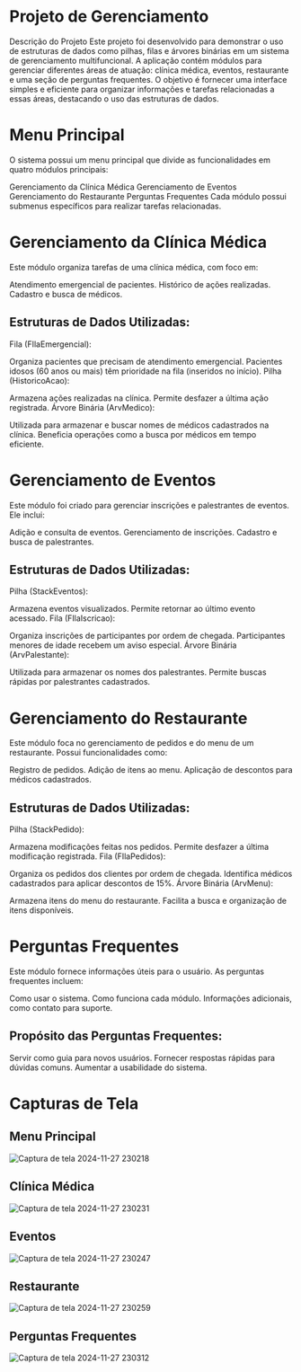 # Projeto de Gerenciamento
Descrição do Projeto
Este projeto foi desenvolvido para demonstrar o uso de estruturas de dados como pilhas, filas e árvores binárias em um sistema de gerenciamento multifuncional. A aplicação contém módulos para gerenciar diferentes áreas de atuação: clínica médica, eventos, restaurante e uma seção de perguntas frequentes. O objetivo é fornecer uma interface simples e eficiente para organizar informações e tarefas relacionadas a essas áreas, destacando o uso das estruturas de dados.

# Menu Principal
O sistema possui um menu principal que divide as funcionalidades em quatro módulos principais:

Gerenciamento da Clínica Médica
Gerenciamento de Eventos
Gerenciamento do Restaurante
Perguntas Frequentes
Cada módulo possui submenus específicos para realizar tarefas relacionadas.

# Gerenciamento da Clínica Médica
Este módulo organiza tarefas de uma clínica médica, com foco em:

Atendimento emergencial de pacientes.
Histórico de ações realizadas.
Cadastro e busca de médicos.
## Estruturas de Dados Utilizadas:
Fila (FIlaEmergencial):

Organiza pacientes que precisam de atendimento emergencial.
Pacientes idosos (60 anos ou mais) têm prioridade na fila (inseridos no início).
Pilha (HistoricoAcao):

Armazena ações realizadas na clínica.
Permite desfazer a última ação registrada.
Árvore Binária (ArvMedico):

Utilizada para armazenar e buscar nomes de médicos cadastrados na clínica.
Beneficia operações como a busca por médicos em tempo eficiente.

# Gerenciamento de Eventos
Este módulo foi criado para gerenciar inscrições e palestrantes de eventos. Ele inclui:

Adição e consulta de eventos.
Gerenciamento de inscrições.
Cadastro e busca de palestrantes.
## Estruturas de Dados Utilizadas:
Pilha (StackEventos):

Armazena eventos visualizados.
Permite retornar ao último evento acessado.
Fila (FIlaIscricao):

Organiza inscrições de participantes por ordem de chegada.
Participantes menores de idade recebem um aviso especial.
Árvore Binária (ArvPalestante):

Utilizada para armazenar os nomes dos palestrantes.
Permite buscas rápidas por palestrantes cadastrados.

# Gerenciamento do Restaurante
Este módulo foca no gerenciamento de pedidos e do menu de um restaurante. Possui funcionalidades como:

Registro de pedidos.
Adição de itens ao menu.
Aplicação de descontos para médicos cadastrados.
## Estruturas de Dados Utilizadas:
Pilha (StackPedido):

Armazena modificações feitas nos pedidos.
Permite desfazer a última modificação registrada.
Fila (FIlaPedidos):

Organiza os pedidos dos clientes por ordem de chegada.
Identifica médicos cadastrados para aplicar descontos de 15%.
Árvore Binária (ArvMenu):

Armazena itens do menu do restaurante.
Facilita a busca e organização de itens disponíveis.

# Perguntas Frequentes
Este módulo fornece informações úteis para o usuário. As perguntas frequentes incluem:

Como usar o sistema.
Como funciona cada módulo.
Informações adicionais, como contato para suporte.
## Propósito das Perguntas Frequentes:
Servir como guia para novos usuários.
Fornecer respostas rápidas para dúvidas comuns.
Aumentar a usabilidade do sistema.


# Capturas de Tela
## Menu Principal
![Captura de tela 2024-11-27 230218](https://github.com/user-attachments/assets/eb9acfc9-ac2e-4161-840c-8a965c887dbb)
## Clínica Médica
![Captura de tela 2024-11-27 230231](https://github.com/user-attachments/assets/b51dbe04-a2f1-441f-acf4-224950226525)
## Eventos
![Captura de tela 2024-11-27 230247](https://github.com/user-attachments/assets/070f798f-8f5d-4e88-ad7c-1cb4521d916b)
## Restaurante
![Captura de tela 2024-11-27 230259](https://github.com/user-attachments/assets/76e6a12a-2ab4-48ed-a90d-1f7db2e296a4)
## Perguntas Frequentes
![Captura de tela 2024-11-27 230312](https://github.com/user-attachments/assets/ee9b3fff-b828-4f34-be63-32a3d77faa58)













